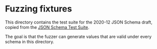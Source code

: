 # Fuzzing fixtures

This directory contains the test suite for the 2020-12 JSON Schema draft, copied from the
[JSON Schema Test Suite](https://github.com/json-schema-org/JSON-Schema-Test-Suite/tree/main/tests/draft2020-12).

The goal is that the fuzzer can generate values that are valid under every schema in this directory.
